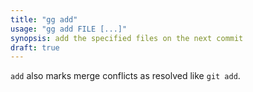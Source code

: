 ```yaml
---
title: "gg add"
usage: "gg add FILE [...]"
synopsis: add the specified files on the next commit
draft: true
---
```


`add` also marks merge conflicts as resolved like `git add`.
